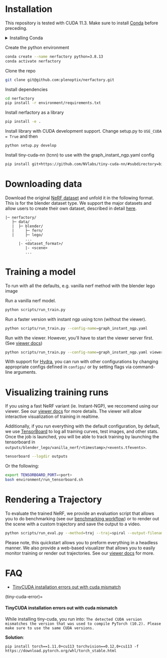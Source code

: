 # Installation

This repository is tested with CUDA 11.3. Make sure to install [Conda](https://docs.conda.io/en/latest/miniconda.html#linux-installers) before preceding.

<details>
<summary>Installing Conda</summary>

    This step is fairly self-explanatory, but here are the basic steps. You can also find countless tutorials online.

    ```bash
    cd /path/to/install/miniconda

    mkdir -p miniconda3
    wget https://repo.anaconda.com/miniconda/Miniconda3-latest-Linux-x86_64.sh -O miniconda3/miniconda.sh
    bash miniconda3/miniconda.sh -b -u -p miniconda3
    rm -rf miniconda/miniconda.sh
    ```

</details>

Create the python environment

```bash
conda create --name nerfactory python=3.8.13
conda activate nerfactory
```

Clone the repo

```bash
git clone git@github.com:plenoptix/nerfactory.git
```

Install dependencies

```bash
cd nerfactory
pip install -r environment/requirements.txt
```

Install nerfactory as a library

```bash
pip install -e .
```

Install library with CUDA development support. Change setup.py to `USE_CUDA = True` and then

```bash
python setup.py develop
```

Install tiny-cuda-nn (tcnn) to use with the graph_instant_ngp.yaml config

```bash
pip install git+https://github.com/NVlabs/tiny-cuda-nn/#subdirectory=bindings/torch
```

# Downloading data

Download the original [NeRF dataset](https://drive.google.com/drive/folders/128yBriW1IG_3NJ5Rp7APSTZsJqdJdfc1) and unfold it in the following format. This is for the blender dataset type. We support the major datasets and allow users to create their own dataset, described in detail [here](data/creating_dataset.md).

```
|─ nerfactory/
   ├─ data/
   |  ├─ blender/
   |     ├─ fern/
   |     ├─ lego/
         ...
      |- <dataset_format>/
         |- <scene>
         ...
```

# Training a model

To run with all the defaults, e.g. vanilla nerf method with the blender lego image

Run a vanilla nerf model.

```bash
python scripts/run_train.py
```

Run a faster version with instant ngp using tcnn (without the viewer).

```bash
python scripts/run_train.py --config-name=graph_instant_ngp.yaml
```

Run with the viewer. However, you'll have to start the viewer server first. (See [viewer docs](../tutorials/viewer/viewer_quickstart.md))

```bash
python scripts/run_train.py --config-name=graph_instant_ngp.yaml viewer.enable=true
```

With support for [Hydra](https://hydra.cc/), you can run with other configurations by changing appropriate configs defined in `configs/` or by setting flags via command-line arguments.

# Visualizing training runs

If you using a fast NeRF variant (ie. Instant-NGP), we reccomend using our viewer. See our [viewer docs](../tutorials/viewer/viewer_quickstart.md) for more details. The viewer will allow interactive visualization of training in realtime.

Additionally, if you run everything with the default configuration, by default, we use [TensorBoard](https://www.tensorflow.org/tensorboard) to log all training curves, test images, and other stats. Once the job is launched, you will be able to track training by launching the tensorboard in `outputs/blender_lego/vanilla_nerf/<timestamp>/<events.tfevents>`.

```bash
tensorboard --logdir outputs
```

Or the following:

```bash
export TENSORBOARD_PORT=<port>
bash environment/run_tensorboard.sh
```

# Rendering a Trajectory

To evaluate the trained NeRF, we provide an evaluation script that allows you to do benchmarking (see our [benchmarking workflow](../tooling/benchmarking.md)) or to render out the scene with a custom trajectory and save the output to a video.

```bash
python scripts/run_eval.py --method=traj --traj=spiral --output-filename=output.mp4 --config-name=graph_instant_ngp.yaml trainer.resume_train.load_dir=outputs/blender_lego/instant_ngp/2022-07-07_230905/checkpoints
```

Please note, this quickstart allows you to preform everything in a headless manner. We also provide a web-based visualizer that allows you to easily monitor training or render out trajectories. See our [viewer docs](../tutorials/viewer/viewer_quickstart.md) for more.

# FAQ

* [TinyCUDA installation errors out with cuda mismatch](tiny-cuda-error)

(tiny-cuda-error)=
#### TinyCUDA installation errors out with cuda mismatch

While installing tiny-cuda, you run into: `The detected CUDA version mismatches the version that was used to compile PyTorch (10.2). Please make sure to use the same CUDA versions.`

**Solution**:
```
pip install torch==1.11.0+cu113 torchvision==0.12.0+cu113 -f https://download.pytorch.org/whl/torch_stable.html
```
